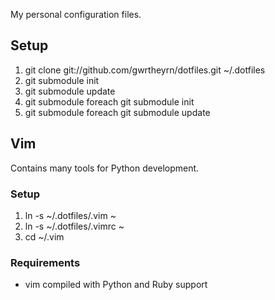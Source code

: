 My personal configuration files.

## Setup

 1. git clone git://github.com/gwrtheyrn/dotfiles.git ~/.dotfiles
 2. git submodule init
 3. git submodule update
 4. git submodule foreach git submodule init
 5. git submodule foreach git submodule update

## Vim

Contains many tools for Python development.

### Setup

 1. ln -s ~/.dotfiles/.vim ~
 2. ln -s ~/.dotfiles/.vimrc ~
 3. cd ~/.vim

### Requirements

 * vim compiled with Python and Ruby support
